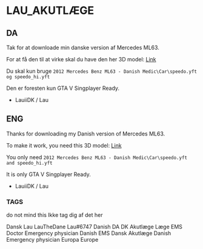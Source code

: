# LAU_AKUTLÆGE

## DA

Tak for at downloade min danske version af Mercedes ML63.

For at få den til at virke skal du have den her 3D model: [Link](https://www.gta5-mods.com/vehicles/2012-mercedes-benz-ml63-danish-medic-els-replace-reupload)

Du skal kun bruge `2012 Mercedes Benz ML63 - Danish Medic\Car\speedo.yft og speedo_hi.yft`

Den er foresten kun GTA V Singplayer Ready.

- LauiiDK / Lau


## ENG

Thanks for downloading my Danish version of Mercedes ML63.

To make it work, you need this 3D model: [Link](https://www.gta5-mods.com/vehicles/2012-mercedes-benz-ml63-danish-medic-els-replace-reupload)

You only need `2012 Mercedes Benz ML63 - Danish Medic\Car\speedo.yft and speedo_hi.yft`

It is only GTA V Singplayer Ready.

- LauiiDK / Lau

### TAGS

do not mind this
Ikke tag dig af det her

Dansk
Lau
LauTheDane
Lau#6747
Danish
DA
DK
Akutlæge
Læge
EMS
Doctor
Emergency physician
Danish EMS
Dansk Akutlæge
Danish Emergency physician
Europa
Europe
